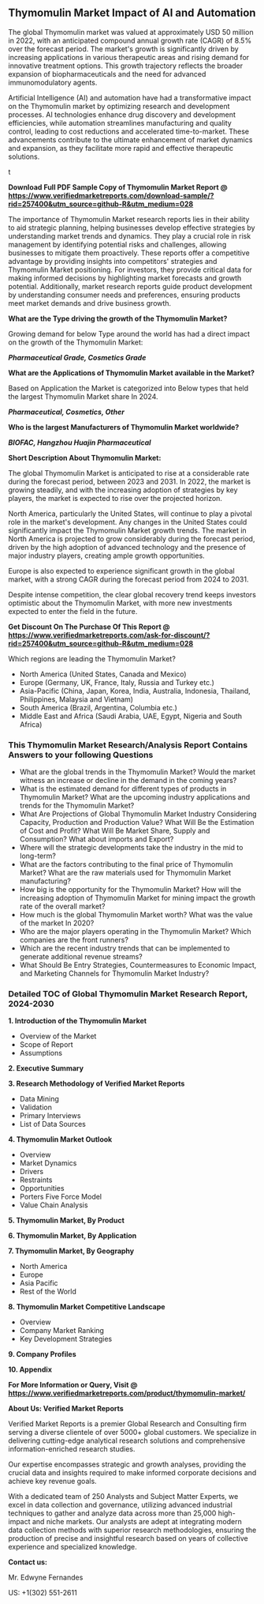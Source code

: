 <h2>Thymomulin Market Impact of AI and Automation</h2><p>The global Thymomulin market was valued at approximately USD 50 million in 2022, with an anticipated compound annual growth rate (CAGR) of 8.5% over the forecast period. The market's growth is significantly driven by increasing applications in various therapeutic areas and rising demand for innovative treatment options. This growth trajectory reflects the broader expansion of biopharmaceuticals and the need for advanced immunomodulatory agents. <p>Artificial Intelligence (AI) and automation have had a transformative impact on the Thymomulin market by optimizing research and development processes. AI technologies enhance drug discovery and development efficiencies, while automation streamlines manufacturing and quality control, leading to cost reductions and accelerated time-to-market. These advancements contribute to the ultimate enhancement of market dynamics and expansion, as they facilitate more rapid and effective therapeutic solutions.</p>t</p><p id="" class=""><strong>Download Full PDF Sample Copy of Thymomulin Market Report @ <a href="https://www.verifiedmarketreports.com/download-sample/?rid=257400&utm_source=github-R&utm_medium=028" target="_blank">https://www.verifiedmarketreports.com/download-sample/?rid=257400&utm_source=github-R&utm_medium=028</a></strong></p><p>The importance of&nbsp;Thymomulin Market research reports lies in their ability to aid strategic planning, helping businesses develop effective strategies by understanding market trends and dynamics. They play a crucial role in risk management by identifying potential risks and challenges, allowing businesses to mitigate them proactively. These reports offer a competitive advantage by providing insights into competitors' strategies and Thymomulin Market positioning. For investors, they provide critical data for making informed decisions by highlighting market forecasts and growth potential. Additionally, market research reports guide product development by understanding consumer needs and preferences, ensuring products meet market demands and drive business growth.</p><p><strong>What are the&nbsp;Type driving the growth of the Thymomulin Market?</strong></p><p id="" class="">Growing demand for below Type around the world has had a direct impact on the growth of the Thymomulin Market:</p><em><strong>Pharmaceutical Grade, Cosmetics Grade</strong></em></p><strong>What are the&nbsp;Applications&nbsp;of Thymomulin Market available in the Market?</strong></p><p id="" class="">Based on Application the Market is categorized into Below types that held the largest Thymomulin Market share In 2024.</p><em><strong>Pharmaceutical, Cosmetics, Other</strong></em></p><strong>Who is the largest Manufacturers of Thymomulin Market worldwide?</strong></p><p><em><strong>BIOFAC, Hangzhou Huajin Pharmaceutical</strong></em></p><p id="" class=""><strong>Short Description About Thymomulin Market:</strong></p><p>The global Thymomulin Market is anticipated to rise at a considerable rate during the forecast period, between 2023 and 2031. In 2022, the market is growing steadily, and with the increasing adoption of strategies by key players, the market is expected to rise over the projected horizon.</p><p>North America, particularly the United States, will continue to play a pivotal role in the market's development. Any changes in the United States could significantly impact the Thymomulin Market growth trends. The market in North America is projected to grow considerably during the forecast period, driven by the high adoption of advanced technology and the presence of major industry players, creating ample growth opportunities.</p><p>Europe is also expected to experience significant growth in the global market, with a strong CAGR during the forecast period from 2024 to 2031.</p><p>Despite intense competition, the clear global recovery trend keeps investors optimistic about the Thymomulin Market, with more new investments expected to enter the field in the future.</p><p id="" class=""><strong>Get Discount On The Purchase Of This Report @ <a href="https://www.verifiedmarketreports.com/ask-for-discount/?rid=257400&utm_source=github-R&utm_medium=028" target="_blank">https://www.verifiedmarketreports.com/ask-for-discount/?rid=257400&utm_source=github-R&utm_medium=028</a></strong></p>Which regions are leading the Thymomulin Market?</p><ul><li>North America (United States, Canada and Mexico)</li><li>Europe (Germany, UK, France, Italy, Russia and Turkey etc.)</li><li>Asia-Pacific (China, Japan, Korea, India, Australia, Indonesia, Thailand, Philippines, Malaysia and Vietnam)</li><li>South America (Brazil, Argentina, Columbia etc.)</li><li>Middle East and Africa (Saudi Arabia, UAE, Egypt, Nigeria and South Africa)</li></ul><h3 id="" class="">This Thymomulin Market Research/Analysis Report Contains Answers to your following Questions</h3><ul><li>What are the global trends in the Thymomulin Market? Would the market witness an increase or decline in the demand in the coming years?</li><li>What is the estimated demand for different types of products in Thymomulin Market? What are the upcoming industry applications and trends for the Thymomulin Market?</li><li>What Are Projections of Global Thymomulin Market Industry Considering Capacity, Production and Production Value? What Will Be the Estimation of Cost and Profit? What Will Be Market Share, Supply and Consumption? What about imports and Export?</li><li>Where will the strategic developments take the industry in the mid to long-term?</li><li>What are the factors contributing to the final price of Thymomulin Market? What are the raw materials used for Thymomulin Market manufacturing?</li><li>How big is the opportunity for the Thymomulin Market? How will the increasing adoption of Thymomulin Market for mining impact the growth rate of the overall market?</li><li>How much is the global Thymomulin Market worth? What was the value of the market In 2020?</li><li>Who are the major players operating in the Thymomulin Market? Which companies are the front runners?</li><li>Which are the recent industry trends that can be implemented to generate additional revenue streams?</li><li>What Should Be Entry Strategies, Countermeasures to Economic Impact, and Marketing Channels for Thymomulin Market Industry?</li></ul><h3 id="" class="">Detailed TOC of Global Thymomulin Market Research Report, 2024-2030</h3><p id="" class=""><strong>1. Introduction of the Thymomulin Market</strong></p><ul><li>Overview of the Market</li><li>Scope of Report</li><li>Assumptions</li></ul><p id="" class=""><strong>2. Executive Summary</strong></p><p id="" class=""><strong>3. Research Methodology of Verified Market Reports</strong></p><ul><li>Data Mining</li><li>Validation</li><li>Primary Interviews</li><li>List of Data Sources</li></ul><p id="" class=""><strong>4. Thymomulin Market Outlook</strong></p><ul><li>Overview</li><li>Market Dynamics</li><li>Drivers</li><li>Restraints</li><li>Opportunities</li><li>Porters Five Force Model</li><li>Value Chain Analysis</li></ul><p id="" class=""><strong>5. Thymomulin Market, By Product</strong></p><p id="" class=""><strong>6. Thymomulin Market, By Application</strong></p><p id="" class=""><strong>7. Thymomulin Market, By Geography</strong></p><ul><li>North America</li><li>Europe</li><li>Asia Pacific</li><li>Rest of the World</li></ul><p id="" class=""><strong>8. Thymomulin Market Competitive Landscape</strong></p><ul><li>Overview</li><li>Company Market Ranking</li><li>Key Development Strategies</li></ul><p id="" class=""><strong>9. Company Profiles</strong></p><p id="" class=""><strong>10. Appendix</strong></p><p id="" class=""><strong>For More Information or Query, Visit @ <a href="https://www.verifiedmarketreports.com/product/thymomulin-market/" target="_blank">https://www.verifiedmarketreports.com/product/thymomulin-market/</a></strong></p><p id="" class=""><strong>About Us: Verified Market Reports</strong></p><p id="" class="">Verified Market Reports is a premier Global Research and Consulting firm serving a diverse clientele of over 5000+ global customers. We specialize in delivering cutting-edge analytical research solutions and comprehensive information-enriched research studies.</p><p id="" class="">Our expertise encompasses strategic and growth analyses, providing the crucial data and insights required to make informed corporate decisions and achieve key revenue goals.</p><p id="" class="">With a dedicated team of 250 Analysts and Subject Matter Experts, we excel in data collection and governance, utilizing advanced industrial techniques to gather and analyze data across more than 25,000 high-impact and niche markets. Our analysts are adept at integrating modern data collection methods with superior research methodologies, ensuring the production of precise and insightful research based on years of collective experience and specialized knowledge.</p><p id="" class=""><strong>Contact us:</strong></p><p id="" class="">Mr. Edwyne Fernandes</p><p id="" class="">US: +1(302) 551-2611</p>
